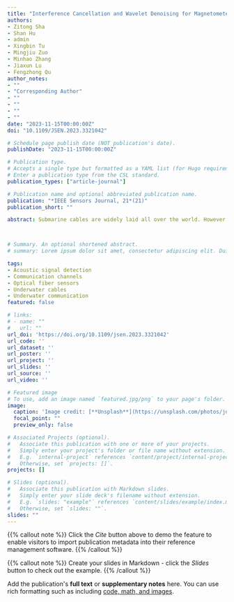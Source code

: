 ```yaml
---
title: "Interference Cancellation and Wavelet Denoising for Magnetometers in Electric Work-Class ROVs"
authors:
- Zitong Sha
- Shan Hu
- admin
- Xingbin Tu
- Mingjiu Zuo
- Minhao Zhang
- Jiaxun Lu
- Fengzhong Qu
author_notes:
- ""
- "Corresponding Author"
- ""
- ""
- ""
- ""
date: "2023-11-15T00:00:00Z"
doi: "10.1109/JSEN.2023.3321042"

# Schedule page publish date (NOT publication's date).
publishDate: "2023-11-15T00:00:00Z"

# Publication type.
# Accepts a single type but formatted as a YAML list (for Hugo requirements).
# Enter a publication type from the CSL standard.
publication_types: ["article-journal"]

# Publication name and optional abbreviated publication name.
publication: "*IEEE Sensors Journal, 21*(21)"
publication_short: ""

abstract: Submarine cables are widely laid all over the world. However, they are not completely fixed in practice and are subject to displacement by currents and typhoons. To maintain and repair the submarine cables, it is necessary to detect their positions. Using a remotely operated vehicle (ROV) equipped with magnetometers is a common way for submarine detection. However, as ROVs develop toward electrification and large scale, the interference of electric drives on the magnetometer is significant. Magnetic interference and noise in the environment affect the signals of magnetometers, reducing the accuracy of submarine cable detection. In this article, a two-step method is proposed to reduce the influence of magnetic noise and interference. In the first step, we eliminate magnetic interference based on its correlation with motor speed. In the second step, wavelet transform is used to eliminate environmental magnetic noise. According to the simulation and on-site test, this method can reduce the magnetic interference caused by brushless dc motors and improve the accuracy of magnetic detection and positioning of submarine cables.



# Summary. An optional shortened abstract.
# summary: Lorem ipsum dolor sit amet, consectetur adipiscing elit. Duis posuere tellus ac convallis placerat. Proin tincidunt magna sed ex sollicitudin condimentum.

tags:
- Acoustic signal detection
- Communication channels
- Optical fiber sensors
- Underwater cables
- Underwater communication
featured: false

# links:
# - name: ""
#   url: ""
url_doi: 'https://doi.org/10.1109/jsen.2023.3321042'
url_code: ''
url_dataset: ''
url_poster: ''
url_project: ''
url_slides: ''
url_source: ''
url_video: ''

# Featured image
# To use, add an image named `featured.jpg/png` to your page's folder. 
image:
  caption: 'Image credit: [**Unsplash**](https://unsplash.com/photos/jdD8gXaTZsc)'
  focal_point: ""
  preview_only: false

# Associated Projects (optional).
#   Associate this publication with one or more of your projects.
#   Simply enter your project's folder or file name without extension.
#   E.g. `internal-project` references `content/project/internal-project/index.md`.
#   Otherwise, set `projects: []`.
projects: []

# Slides (optional).
#   Associate this publication with Markdown slides.
#   Simply enter your slide deck's filename without extension.
#   E.g. `slides: "example"` references `content/slides/example/index.md`.
#   Otherwise, set `slides: ""`.
slides: ""
---
```


{{% callout note %}}
Click the *Cite* button above to demo the feature to enable visitors to import publication metadata into their reference management software.
{{% /callout %}}

{{% callout note %}}
Create your slides in Markdown - click the *Slides* button to check out the example.
{{% /callout %}}

Add the publication's **full text** or **supplementary notes** here. You can use rich formatting such as including [code, math, and images](https://docs.hugoblox.com/content/writing-markdown-latex/).
